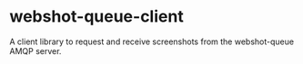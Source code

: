 webshot-queue-client
====================

A client library to request and receive screenshots from the webshot-queue AMQP server.